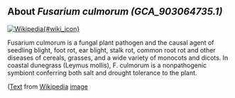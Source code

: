 
About *Fusarium culmorum (GCA\_903064735.1)* 
--------------------------------------------------------------

[![Wikipedia](/img/wikipedia_logo_v2_en.png){#wiki_icon}](http://en.wikipedia.org/wiki/Fusarium_culmorum)

Fusarium culmorum is a fungal plant pathogen and the causal agent of seedling
blight, foot rot, ear blight, stalk rot, common root rot and other diseases of
cereals, grasses, and a wide variety of monocots and dicots.  In coastal
dunegrass (Leymus mollis), F. culmorum is a nonpathogenic symbiont conferring
both salt and drought tolerance to the plant.

([Text](http://en.wikipedia.org/wiki/Fusarium_culmorum) from [Wikipedia](http://en.wikipedia.org/) 
[image](https://commons.wikimedia.org/wiki/File:Fusarium_culmorum_(01).jpg)
